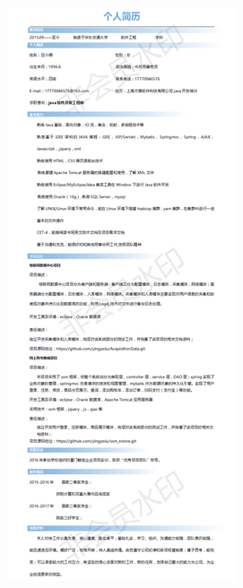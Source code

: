 
![images](https://github.com/yingpoiu/AcquisitionData/blob/master/images/BD1802-%E5%BA%94%E5%B0%8F%E5%A8%9F%E7%AE%80%E5%8E%862.png)

